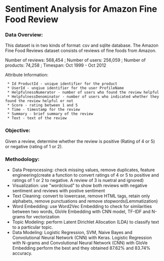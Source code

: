# Sentiment Analysis for Amazon Fine Food Review
### Data Overview:

This dataset is in two kinds of format: csv and sqlite database. The Amazon Fine Food Reviews dataset consists of reviews of fine foods from Amazon.

Number of reviews: 568,454 ; Number of users: 256,059 ; Number of products: 74,258 ; Timespan: Oct 1999 - Oct 2012 

Attribute Information:

     * Id ProductId - unique identifier for the product 
     * UserId - unqiue identifier for the user ProfileName 
     * HelpfulnessNumerator - number of users who found the review helpful 
     * HelpfulnessDenominator - number of users who indicated whether they found the review helpful or not 
     * Score - rating between 1 and 5 
     * Time - timestamp for the review 
     * Summary - brief summary of the review 
     * Text - text of the review

### Objective:

Given a review, determine whether the review is positive (Rating of 4 or 5) or negative (rating of 1 or 2).

### Methodology:

* Data Preprocessing: check missing values, remove duplicates, feature engineering(create a function to convert ratings of 4 or 5 to positive and ratings of 1 or 2 to negative. A review of 3 is nuetral and ignored)
* Visualization: use "wordcloud" to show both reviews with negative sentiment and reviews with postive sentiment
* Text Cleaning: convert to lowercase, remove HTML tags, retain only alphabets, remove punctuations and remove stopwords(Lemmatization)
* Word Embedding: use Word2Vec Embedding to check for similarities between two words, GloVe Embedding with CNN model, TF-IDF and N-grams for vectorization
* Topic Modeling: perform Latent Dirichlet Allocation (LDA) to classify text to a particular topic. 
* Data Modeling: Logistic Regression, SVM, Naive Bayes and Convolutional Neural Network (CNN) with Keras. Logistic Regression with N-grams and Convolutional Neural Network (CNN) with GloVe Embedding perform the best and they obtained 87.62% and 83.74% accuracy.
